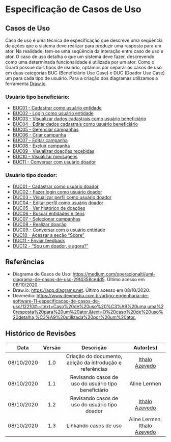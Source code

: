 # Especificação de Casos de Uso  

## Casos de Uso
Caso de uso é uma técnica de especificação que descreve uma seqüência de ações que o sistema deve realizar para produzir uma resposta para um ator. Na realidade, tem-se uma seqüência da interação entre caso de uso e ator. O caso de uso detalha o que um sistema deve fazer, descrevendo como uma determinada funcionalidade é utilizada por um ator. Como o Doarti possue dois tipos de usuário, optamos por separar os casos de uso em duas categorias BUC (Beneficiário Use Case) e DUC (Doador Use Case) um para cada tipo de usuário. Para a criação dos diagramas utilizamos a ferramenta [Draw.io](app.diagrams.net).

### Usuário tipo beneficiário:
- [BUC01 - Cadastrar como usuário entidade](artefatos\modelagem\diagramasDeCasoDeUso\casos\BUC01.md)
- [BUC02 - Login como usuário entidade](artefatos/modelagem/diagramasDeCasoDeUso/casos/BUC02.md)
- [BUC03 - Visualizar dados cadastrais como usuário beneficiário](artefatos/modelagem/diagramasDeCasoDeUso/casos/BUC03.md)
- [BUC04 - Editar dados cadastrais como usuário beneficiário](artefatos/modelagem/diagramasDeCasoDeUso/casos/BUC04.md)
- [BUC05 - Gerenciar campanhas](artefatos/modelagem/diagramasDeCasoDeUso/casos/BUC05.md)
- [BUC06 - Criar campanha](artefatos/modelagem/diagramasDeCasoDeUso/casos/BUC06.md)
- [BUC07 - Editar campanha](artefatos/modelagem/diagramasDeCasoDeUso/casos/BUC07.md)
- [BUC08 - Excluir campanha](artefatos/modelagem/diagramasDeCasoDeUso/casos/BUC08.md)
- [BUC09 - Visualizar doações recebidas](artefatos/modelagem/diagramasDeCasoDeUso/casos/BUC09.md)
- [BUC10 - Visualizar mensagens](artefatos/modelagem/diagramasDeCasoDeUso/casos/BUC10.md)
- [BUC11 - Conversar com usuário doador](artefatos/modelagem/diagramasDeCasoDeUso/casos/BUC11.md)

### Usuário tipo doador:
- [DUC01 - Cadastrar como usuário doador](artefatos/modelagem/diagramasDeCasoDeUso/casos/DUC01.md)
- [DUC02 - Fazer login como usuário doador](artefatos/modelagem/diagramasDeCasoDeUso/casos/DUC02.md)
- [DUC03 - Visualizar perfil como usuário doador](artefatos/modelagem/diagramasDeCasoDeUso/casos/DUC03.md)
- [DUC04 - Editar perfil como usuário doador](artefatos/modelagem/diagramasDeCasoDeUso/casos/DUC04.md)
- [DUC05 - Ver histórico de doações](artefatos/modelagem/diagramasDeCasoDeUso/casos/DUC05.md)
- [DUC06 - Buscar entidades e itens](artefatos/modelagem/diagramasDeCasoDeUso/casos/DUC06.md)
- [DUC07 - Selecionar campanhas](artefatos/modelagem/diagramasDeCasoDeUso/casos/DUC07.md)
- [DUC08 - Realizar doação](artefatos/modelagem/diagramasDeCasoDeUso/casos/DUC08.md)
- [DUC09 - Conversar com o usuário entidade](artefatos/modelagem/diagramasDeCasoDeUso/casos/DUC09.md)
- [DUC10 - Acessar a seção “Sobre”](artefatos/modelagem/diagramasDeCasoDeUso/casos/DUC10.md)
- [DUC11 - Enviar feedback](artefatos/modelagem/diagramasDeCasoDeUso/casos/DUC11.md)
- [DUC12 - “Sou um doador, e agora?”](artefatos/modelagem/diagramasDeCasoDeUso/casos/DUC12.md)


## Referências
* Diagrama de Casos de Uso: <https://medium.com/operacionalti/uml-diagrama-de-casos-de-uso-29f4358ce4d5>. Último acesso  em 08/10/2020.
* Draw.io: <https://app.diagrams.net>. Último acesso em 08/10/2020.
* Devmedia: <https://www.devmedia.com.br/artigo-engenharia-de-software-11-especificacao-de-casos-de-uso/12210#:~:text=Caso%20de%20uso%20%C3%A9%20uma,uma%20resposta%20para%20um%20ator.&text=O%20caso%20de%20uso%20detalha,%C3%A9%20utilizada%20por%20um%20ator.>
## Histórico de Revisões

| Data | Versão | Descrição | Autor(es) |
|:----:|:------:|:---------:|:---------:|
| 08/10/2020 | 1.0 | Criação do documento, adição da introdução e referências | [Ithalo Azevedo](https://github.com/ithaloazevedo) |
| 08/10/2020 | 1.1 | Revisando casos de uso do usuário tipo beneficiário | Aline Lermen |
| 08/10/2020 | 1.2 | Revisando casos de uso do usuário tipo doador | [Ithalo Azevedo](https://github.com/ithaloazevedo) |
| 08/10/2020 | 1.3 | Linkando casos de uso | Aline Lermen, [Ithalo Azevedo](https://github.com/ithaloazevedo) |
